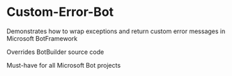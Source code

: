 # Custom-Error-Bot
Demonstrates how to wrap exceptions and return custom error messages in Microsoft BotFramework

Overrides BotBuilder source code

Must-have for all Microsoft Bot projects
